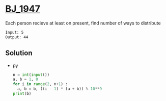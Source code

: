 # [BJ_1947](https://acmicpc.net/problem/1947)

Each person recieve at least on present, find number of ways to distribute

```txt
Input: 5
Output: 44
```

## Solution

* py

  ```py
  n = int(input())
  a, b = 1, 0
  for i in range(2, n+1) :
    a, b = b, ((i - 1) * (a + b)) % 10**9
  print(b)
  ```

